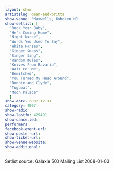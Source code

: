 ```yaml
---
layout: show
artistslug: dean-and-britta
show-venue: 'Maxwells, Hoboken NJ'
show-setlist: [
  "Rock Your Baby",
  "He's Coming Home",
  "Night Nurse",
  "Words You Used To Say",
  "White Horses",
  "Ginger Snaps",
  "Singer Sing",
  "Random Rules",
  "Knives From Bavaria",
  "Wait For Me",
  "Bewitched",
  "You Turned My Head Around",
  "Bonnie and Clyde",
  "Tugboat",
  "Moon Palace"
  ]
show-date: 2007-12-31
category: 2007
show-radio: 
show-lastfm: 429491
show-cancelled: 
performers: 
facebook-event-url: 
show-poster-url: 
show-ticket-url: 
show-venue-website: 
show-additional: 
---
```


Setlist source: Galaxie 500 Mailing List 2008-01-03